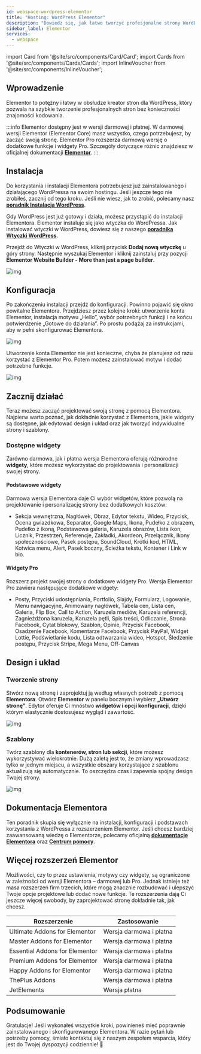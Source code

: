 ```yaml
---
id: webspace-wordpress-elementor
title: "Hosting: WordPress Elementor"
description: "Dowiedz się, jak łatwo tworzyć profesjonalne strony WordPress dzięki potężnym funkcjom kreatora stron Elementor → Sprawdź teraz"
sidebar_label: Elementor
services:
  - webspace
---
```



import Card from '@site/src/components/Card/Card';
import Cards from '@site/src/components/Cards/Cards';
import InlineVoucher from '@site/src/components/InlineVoucher';



## Wprowadzenie

Elementor to potężny i łatwy w obsłudze kreator stron dla WordPress, który pozwala na szybkie tworzenie profesjonalnych stron bez konieczności znajomości kodowania.

:::info
Elementor dostępny jest w wersji darmowej i płatnej. W darmowej wersji Elementor (Elementor Core) masz wszystko, czego potrzebujesz, by zacząć swoją stronę. Elementor Pro rozszerza darmową wersję o dodatkowe funkcje i widgety Pro. Szczegóły dotyczące różnic znajdziesz w oficjalnej dokumentacji **[Elementor](https://elementor.com/help/elementor-pro-vs-free/)**.
:::

<InlineVoucher />


## Instalacja

Do korzystania i instalacji Elementora potrzebujesz już zainstalowanego i działającego WordPressa na swoim hostingu. Jeśli jeszcze tego nie zrobiłeś, zacznij od tego kroku. Jeśli nie wiesz, jak to zrobić, polecamy nasz **[poradnik Instalacja WordPress](webspace-wordpress.md)**.

Gdy WordPress jest już gotowy i działa, możesz przystąpić do instalacji Elementora. Elementor instaluje się jako wtyczka do WordPressa. Jak instalować wtyczki w WordPress, dowiesz się z naszego **[poradnika Wtyczki WordPress](webspace-wordpress-plugins.md)**.

Przejdź do Wtyczki w WordPress, kliknij przycisk **Dodaj nową wtyczkę** u góry strony. Następnie wyszukaj Elementor i kliknij zainstaluj przy pozycji **Elementor Website Builder - More than just a page builder**.

![img](https://screensaver01.zap-hosting.com/index.php/s/xcj9stZtAmY9cgJ/preview)



## Konfiguracja

Po zakończeniu instalacji przejdź do konfiguracji. Powinno pojawić się okno powitalne Elementora. Przejdziesz przez kolejne kroki: utworzenie konta Elementor, instalacja motywu „Hello”, wybór potrzebnych funkcji i na końcu potwierdzenie „Gotowe do działania”. Po prostu podążaj za instrukcjami, aby w pełni skonfigurować Elementora.

![img](https://screensaver01.zap-hosting.com/index.php/s/6QN5trndZgfSano/download)

Utworzenie konta Elementor nie jest konieczne, chyba że planujesz od razu korzystać z Elementor Pro. Potem możesz zainstalować motyw i dodać potrzebne funkcje.

![img](https://screensaver01.zap-hosting.com/index.php/s/YgXwPiEnBZTQsC4/preview)



## Zacznij działać

Teraz możesz zacząć projektować swoją stronę z pomocą Elementora. Najpierw warto poznać, jak dokładnie korzystać z Elementora, jakie widgety są dostępne, jak edytować design i układ oraz jak tworzyć indywidualne strony i szablony.

### Dostępne widgety

Zarówno darmowa, jak i płatna wersja Elementora oferują różnorodne **widgety**, które możesz wykorzystać do projektowania i personalizacji swojej strony.

#### Podstawowe widgety
Darmowa wersja Elementora daje Ci wybór widgetów, które pozwolą na projektowanie i personalizację strony bez dodatkowych kosztów:

- Sekcja wewnętrzna, Nagłówek, Obraz, Edytor tekstu, Wideo, Przycisk, Ocena gwiazdkowa, Separator, Google Maps, Ikona, Pudełko z obrazem, Pudełko z ikoną, Podstawowa galeria, Karuzela obrazów, Lista ikon, Licznik, Przestrzeń, Referencje, Zakładki, Akordeon, Przełącznik, Ikony społecznościowe, Pasek postępu, SoundCloud, Krótki kod, HTML, Kotwica menu, Alert, Pasek boczny, Ścieżka tekstu, Kontener i Link w bio.

#### Widgety Pro

Rozszerz projekt swojej strony o dodatkowe widgety Pro. Wersja Elementor Pro zawiera następujące dodatkowe widgety:

- Posty, Przyciski udostępniania, Portfolio, Slajdy, Formularz, Logowanie, Menu nawigacyjne, Animowany nagłówek, Tabela cen, Lista cen, Galeria, Flip Box, Call to Action, Karuzela mediów, Karuzela referencji, Zagnieżdżona karuzela, Karuzela pętli, Spis treści, Odliczanie, Strona Facebook, Cytat blokowy, Szablon, Opinie, Przycisk Facebook, Osadzenie Facebook, Komentarze Facebook, Przycisk PayPal, Widget Lottie, Podświetlanie kodu, Lista odtwarzania wideo, Hotspot, Śledzenie postępu, Przycisk Stripe, Mega Menu, Off-Canvas






## Design i układ

### Tworzenie strony

Stwórz nową stronę i zaprojektuj ją według własnych potrzeb z pomocą **Elementora**. Otwórz **Elementor** w panelu bocznym i wybierz **„Utwórz stronę”**. Edytor oferuje Ci mnóstwo **widgetów i opcji konfiguracji**, dzięki którym elastycznie dostosujesz wygląd i zawartość.

![img](https://screensaver01.zap-hosting.com/index.php/s/mdMbnXNkngXWJHt/download)

### Szablony

Twórz szablony dla **kontenerów, stron lub sekcji**, które możesz wykorzystywać wielokrotnie. Dużą zaletą jest to, że zmiany wprowadzasz tylko w jednym miejscu, a wszystkie obszary korzystające z szablonu aktualizują się automatycznie. To oszczędza czas i zapewnia spójny design Twojej strony.

![img](https://screensaver01.zap-hosting.com/index.php/s/mdMbnXNkngXWJHt/download)

## Dokumentacja Elementora

Ten poradnik skupia się wyłącznie na instalacji, konfiguracji i podstawach korzystania z WordPressa z rozszerzeniem Elementor. Jeśli chcesz bardziej zaawansowaną wiedzę o Elementorze, polecamy oficjalną **[dokumentację Elementora](https://developers.elementor.com/docs/)** oraz **[Centrum pomocy](https://elementor.com/help/)**.



## Więcej rozszerzeń Elementor

Możliwości, czy to przez ustawienia, motywy czy widgety, są ograniczone w zależności od wersji Elementora – darmowej lub Pro. Jednak istnieje też masa rozszerzeń firm trzecich, które mogą znacznie rozbudować i ulepszyć Twoje opcje projektowe lub dodać nowe funkcje. Te rozszerzenia dają Ci jeszcze więcej swobody, by zaprojektować stronę dokładnie tak, jak chcesz.

| Rozszerzenie                   | Zastosowanie                   |
| ------------------------------ | ------------------------------ |
| Ultimate Addons for Elementor  | Wersja darmowa i płatna        |
| Master Addons for Elementor    | Wersja darmowa i płatna        |
| Essential Addons for Elementor | Wersja darmowa i płatna        |
| Premium Addons for Elementor   | Wersja darmowa i płatna        |
| Happy Addons for Elementor     | Wersja darmowa i płatna        |
| ThePlus Addons                 | Wersja darmowa i płatna        |
| JetElements                    | Wersja płatna                 |





## Podsumowanie

Gratulacje! Jeśli wykonałeś wszystkie kroki, powinieneś mieć poprawnie zainstalowanego i skonfigurowanego Elementora. W razie pytań lub potrzeby pomocy, śmiało kontaktuj się z naszym zespołem wsparcia, który jest do Twojej dyspozycji codziennie! 🙂

<InlineVoucher />